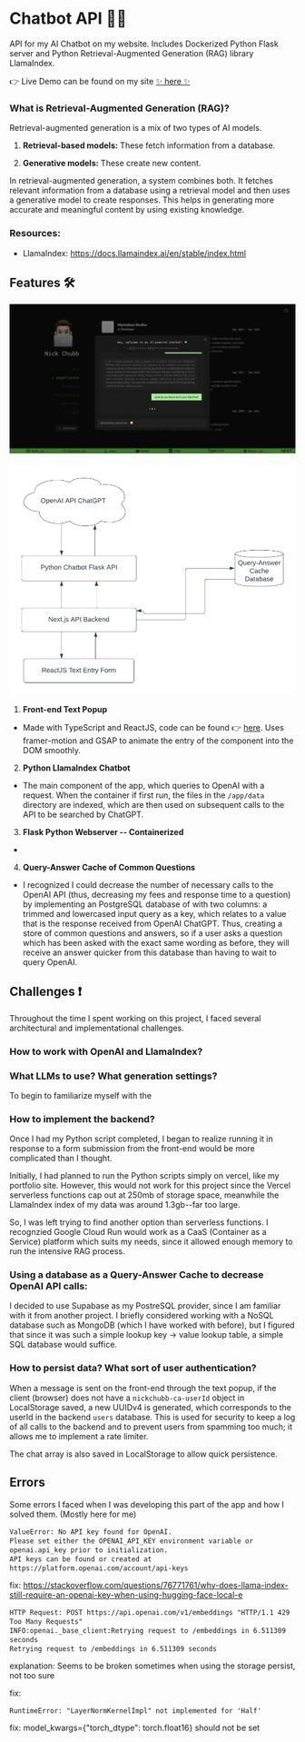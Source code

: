 # Chatbot API 🤖✨

API for my AI Chatbot on my website. Includes Dockerized Python Flask server and Python Retrieval-Augmented Generation (RAG) library LlamaIndex.

👉 Live Demo can be found on my site [✨ here ✨](https://nickchubb.ca)

### What is Retrieval-Augmented Generation (RAG)?


Retrieval-augmented generation is a mix of two types of AI models.

1. **Retrieval-based models:** These fetch information from a database.

2. **Generative models:** These create new content.

In retrieval-augmented generation, a system combines both. It fetches relevant information from a database using a retrieval model and then uses a generative model to create responses. This helps in generating more accurate and meaningful content by using existing knowledge.


### Resources: 

- LlamaIndex: https://docs.llamaindex.ai/en/stable/index.html


## Features 🛠️

![Chatbot Frontend Window](./chatbot-frontend.png)

![Architecture Diagram](./chatbot-architecture.png)

1. **Front-end Text Popup**

- Made with TypeScript and ReactJS, code can be found 👉 [here](). Uses framer-motion and GSAP to animate the entry of the component into the DOM smoothly. 

2. **Python LlamaIndex Chatbot**

- The main component of the app, which queries to OpenAI with a request. When the container if first run, the files in the `/app/data` directory are indexed, which are then used on subsequent calls to the API to be searched by ChatGPT. 

3. **Flask Python Webserver -- Containerized**

- 

4. **Query-Answer Cache of Common Questions**

- I recognized I could decrease the number of necessary calls to the OpenAI API (thus, decreasing my fees and response time to a question) by implementing an PostgreSQL database of with two columns: a trimmed and lowercased input query as a key, which relates to a value that is the response received from OpenAI ChatGPT. Thus, creating a store of common questions and answers, so if a user asks a question which has been asked with the exact same wording as before, they will receive an answer quicker from this database than having to wait to query OpenAI.

## Challenges ❗️

Throughout the time I spent working on this project, I faced several architectural and implementational challenges.

### How to work with OpenAI and LlamaIndex?

### What LLMs to use? What generation settings?

To begin to familiarize myself with the 

### How to implement the backend?

Once I had my Python script completed, I began to realize running it in response to a form submission from the front-end would be more complicated than I thought. 

Initially, I had planned to run the Python scripts simply on vercel, like my portfolio site. However, this would not work for this project since the Vercel serverless functions cap out at 250mb of storage space, meanwhile the LlamaIndex index of my data was around 1.3gb--far too large. 

So, I was left trying to find another option than serverless functions. I recognzied Google Cloud Run would work as a CaaS (Container as a Service) platform which suits my needs, since it allowed enough memory to run the intensive RAG process.

### Using a database as a Query-Answer Cache to decrease OpenAI API calls:

I decided to use Supabase as my PostreSQL provider, since I am familiar with it from another project. I briefly considered working with a NoSQL database such as MongoDB (which I have worked with before), but I figured that since it was such a simple lookup key -> value lookup table, a simple SQL database would suffice.

### How to persist data? What sort of user authentication?

When a message is sent on the front-end through the text popup, if the client (browser) does not have a `nickchubb-ca-userId` object in LocalStorage saved, a new UUIDv4 is generated, which corresponds to the userId in the backend `users` database. This is used for security to keep a log of all calls to the backend and to prevent users from spamming too much; it allows me to implement a rate limiter. 

The chat array is also saved in LocalStorage to allow quick persistence.

## Errors

Some errors I faced when I was developing this part of the app and how I solved them. (Mostly here for me)

```
ValueError: No API key found for OpenAI.
Please set either the OPENAI_API_KEY environment variable or openai.api_key prior to initialization.
API keys can be found or created at https://platform.openai.com/account/api-keys
```

fix: https://stackoverflow.com/questions/76771761/why-does-llama-index-still-require-an-openai-key-when-using-hugging-face-local-e

```
HTTP Request: POST https://api.openai.com/v1/embeddings "HTTP/1.1 429 Too Many Requests"
INFO:openai._base_client:Retrying request to /embeddings in 6.511309 seconds
Retrying request to /embeddings in 6.511309 seconds
```

explanation: Seems to be broken sometimes when using the storage persist, not too sure 

fix: 

```
RuntimeError: "LayerNormKernelImpl" not implemented for 'Half'
```

fix: model_kwargs={"torch_dtype": torch.float16} should not be set
